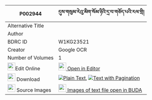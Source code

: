 |P002944|དུས་གསུམ་རེའུ་མིག་སོམ་ཉིའི་དྲ་བ་གཅོད་པའི་རལ་གྲི། 
| --- | --- 
|Alternative Title |
|Author | 
|BDRC ID | W1KG23521
|Creator | Google OCR
|Number of Volumes| 1
|<img width="25" src="https://img.icons8.com/color/25/000000/edit-property.png">Edit Online| [<img width="25" src="https://avatars.githubusercontent.com/u/45091458?s=200&v=4"> Open in Editor](http://editor.openpecha.org/P002944)
|<img width="25" src="https://img.icons8.com/fluent/48/000000/download-2.png"/>  Download | [![](https://img.icons8.com/color/20/000000/txt.png)Plain Text](https://github.com/Openpecha/P002944/releases/download/v1/dusum_re'umik_somnyi_i_drawa_c_plain_P002944.zip), [![](https://img.icons8.com/color/20/000000/txt.png)Text with Pagination](https://github.com/Openpecha/P002944/releases/download/v1/dusum_re'umik_somnyi_i_drawa_c_pages_P002944.zip)
|<img width="25" src="https://img.icons8.com/plasticine/100/000000/pictures-folder.png"/>  Source Images | [<img width="25" src="https://library.bdrc.io/icons/BUDA-small.svg"> Images of text file open in BUDA](https://library.bdrc.io/show/bdr:W1KG23521)